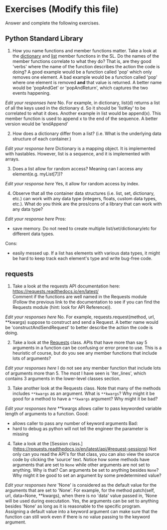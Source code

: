 # Exercises (Modify this file)

Answer and complete the following exercises.

## Python Standard Library

1. How you name functions and member functions matter. Take a look at the [dictionary](https://docs.python.org/3/library/stdtypes.html#typesmapping) 
and [list](https://docs.python.org/3/library/stdtypes.html#sequence-types-list-tuple-range) member functions in the SL. 
Do the names of the member functions correlate to what they do? That is, are they good 'verbs' where the name of the function describes the action the code is doing? A good example would be a function called 'pop' which only removes one element. A bad example would be a function called 'pop' where one element is removed **and** that value is returned. A better name would be 'popAndGet' or 'popAndReturn', which captures the two events happening.

*Edit your responses here*
No. For example, in dictionary, list(d) returns a list of all the keys used in the dictionary d. So it should be 'listKey' to be correlated to what it does. Another example in list would be append(x). This member function is used to append x to the end of the sequence. A better version would be 'endAppend'

2. How does a dictionary differ from a list? (i.e. What is the underlying data structure of each container.)

*Edit your response here*
Dictionary is a mapping object. It is implemented with hastables.
However, list is a sequence, and it is implemented with arrays.

3. Does a list allow for random access? Meaning can I access any element(e.g. myList[7])?

*Edit your response here*
Yes, it allow for random access by index. 

4. Observe that all the container data structures (i.e. list, set, dictionary, etc.) can work with any data type (integers, floats, custom data types, etc.). 
What do you think are the pros/cons of a library that can work with any data type?

*Edit your response here*
Pros:
 - save memory. Do not need to create multiple list/set/dictionary/etc for different data types. 

Cons:
 - easily messed up. If a list has elements with various data types, it might be hard to keep track each element's type and write bug-free code. 

## requests

1. Take a look at the requests API documentation here: https://requests.readthedocs.io/en/latest/  
Comment if the functions are well named in the Requests module (Follow the previous link to the documentation to see if you can find the Requests module (hint: look for API Reference)).

*Edit your responses here*
No. For example, requests.request(method, url, **kwargs) suppose to construct and send a Request. A better name would be 'constructAndSendRequest' to better describe the action the code is doing. 

2. Take a look at the [Requests](https://requests.readthedocs.io/en/latest/api/#lower-level-classes) class. APIs that have more than say 5 arguments in a function can be confusing or error prone to use. This is a heuristic of course, but do you see any member functions that include lots of arguments?

*Edit your responses here*
I do not see any member function that include lots of arguments more than 5. The most I have seen is 'iter_lines', which contains 3 arguments in the lower-level classes section. 

3. Take another look at the Requests class. Note that many of the methods includes `**kwargs` as an argument. What is `**kwargs`? Why might it be good for a method to have a `**kwargs` argument? Why might it be bad?  

*Edit your responses here*
**kwargs allows caller to pass keyworded variable length of arguments to a function. 
Good:
 - allows caller to pass any number of keyword arguments
Bad:
 - hard to debug as python will not tell the engineer the parameter is missing

4. Take a look at the [Session class.] (https://requests.readthedocs.io/en/latest/api/#request-sessions) Not only can you read the API's for that class, you can also view the source code by clicking the 'source' text. 
Notice how some methods have arguments that are set to `None` while other arguments are not set to anything. Why is that? Can arguments be set to anything besides `None`? Why might it be good to set an argument by some predetermined value?

*Edit your responses here*
'None' is considered as the default value for the arguments that are set to 'None'. For example, for the method patch(self, url, data=None, **kwargs), when there is no 'data' value passed in, 'None will be used during executation.
Yes, the arguments can be set to anything besides 'None' as long as it is reasonable to the specific program. 
Assigning a default value into a keyword argument can make sure that the function can still work even if there is no value passing to the keyword argument.
